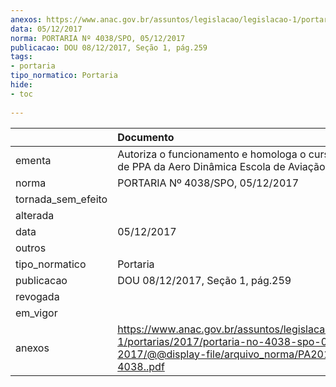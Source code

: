 ```yaml
---
anexos: https://www.anac.gov.br/assuntos/legislacao/legislacao-1/portarias/2017/portaria-no-4038-spo-05-12-2017/@@display-file/arquivo_norma/PA2017-4038..pdf
data: 05/12/2017
norma: PORTARIA Nº 4038/SPO, 05/12/2017
publicacao: DOU 08/12/2017, Seção 1, pág.259
tags:
- portaria
tipo_normatico: Portaria
hide: 
- toc 
 
---
```


|                    | Documento                                                                                                                                             |
|:-------------------|:------------------------------------------------------------------------------------------------------------------------------------------------------|
| ementa             | Autoriza o funcionamento e homologa o curso teóricos de PPA da Aero Dinâmica Escola de Aviação Civil.                                                 |
| norma              | PORTARIA Nº 4038/SPO, 05/12/2017                                                                                                                      |
| tornada_sem_efeito |                                                                                                                                                       |
| alterada           |                                                                                                                                                       |
| data               | 05/12/2017                                                                                                                                            |
| outros             |                                                                                                                                                       |
| tipo_normatico     | Portaria                                                                                                                                              |
| publicacao         | DOU 08/12/2017, Seção 1, pág.259                                                                                                                      |
| revogada           |                                                                                                                                                       |
| em_vigor           |                                                                                                                                                       |
| anexos             | https://www.anac.gov.br/assuntos/legislacao/legislacao-1/portarias/2017/portaria-no-4038-spo-05-12-2017/@@display-file/arquivo_norma/PA2017-4038..pdf |